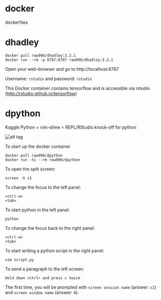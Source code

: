 # docker
dockerfiles

# dhadley

```
docker pull raw996/dhadley:3.3.1
docker run --rm -p 8787:8787 raw996/dhadley:3.3.1
```

Open your web-browser and go to http://localhost:8787

Username: `rstudio` and password: `rstudio`

This Docker container contains tensorflow and is accessible via rstudio (http://rstudio.github.io/tensorflow)

# dpython

Kaggle Python + vim-slime = REPL/RStudio knock-off for python

![alt tag](https://raw.githubusercontent.com/raubreywhite/docker/master/screenshots/dpython.png)

To start up the docker container
```
docker pull raw996/dpython
docker run -ti --rm raw996/dpython
```

To open the split screen:
```
screen -S s1
```

To change the focus to the left panel:
```
<ctrl-a>
<tab>
```

To start python in the left panel:
```
python
```

To change the focus back to the right panel:
```
<ctrl-a>
<tab>
```

To start writing a python script in the right panel:
```
vim script.py
```

To send a paragraph to the left screen:
```
Hold down <ctrl> and press c twice
```

The first time, you will be prompted with `screen session name` (answer: `s1`) and `screen window name` (answer: `0`).

